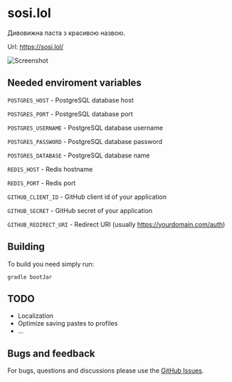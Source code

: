 # sosi.lol

Дивовижна паста з красивою назвою.

Url: https://sosi.lol/

![Screenshot](https://i.imgur.com/fpMcNLP.png "Screenshot")

## Needed enviroment variables

```POSTGRES_HOST``` - PostgreSQL database host

```POSTGRES_PORT``` - PostgreSQL database port

```POSTGRES_USERNAME``` - PostgreSQL database username

```POSTGRES_PASSWORD``` - PostgreSQL database password

```POSTGRES_DATABASE``` - PostgreSQL database name

```REDIS_HOST``` - Redis hostname

```REDIS_PORT``` - Redis port

```GITHUB_CLIENT_ID``` - GitHub client id of your application

```GITHUB_SECRET``` - GitHub secret of your application

```GITHUB_REDIRECT_URI``` - Redirect URI (usually https://yourdomain.com/auth)

## Building

To build you need simply run:

```gradle bootJar```

## TODO

- Localization
- Optimize saving pastes to profiles
- ...

## Bugs and feedback

For bugs, questions and discussions please use the [GitHub Issues](https://github.com/fiwka/sosilol/issues).

